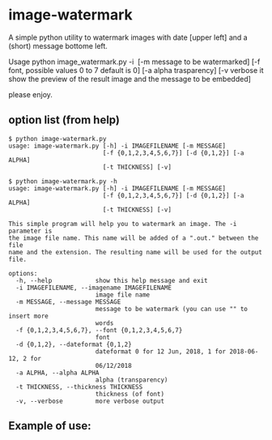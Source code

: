 # image-watermark
A simple python utility to watermark images with date [upper left] and a (short) message bottome left. 

Usage python image_watermark.py -i <image file name> [-m message to be watermarked] [-f font, possible values 0 to 7 default is 0] [-a alpha trasparency] [-v verbose it show the preview of the result image and the message to be embedded]

please enjoy. 

## option list (from help)
```
$ python image-watermark.py 
usage: image-watermark.py [-h] -i IMAGEFILENAME [-m MESSAGE]
                          [-f {0,1,2,3,4,5,6,7}] [-d {0,1,2}] [-a ALPHA]
                          [-t THICKNESS] [-v]

$ python image-watermark.py -h
usage: image-watermark.py [-h] -i IMAGEFILENAME [-m MESSAGE]
                          [-f {0,1,2,3,4,5,6,7}] [-d {0,1,2}] [-a ALPHA]
                          [-t THICKNESS] [-v]

This simple program will help you to watermark an image. The -i parameter is
the image file name. This name will be added of a ".out." between the file
name and the extension. The resulting name will be used for the output file.

options:
  -h, --help            show this help message and exit
  -i IMAGEFILENAME, --imagename IMAGEFILENAME
                        image file name
  -m MESSAGE, --message MESSAGE
                        message to be watermark (you can use "" to insert more
                        words
  -f {0,1,2,3,4,5,6,7}, --font {0,1,2,3,4,5,6,7}
                        font
  -d {0,1,2}, --dateformat {0,1,2}
                        dateformat 0 for 12 Jun, 2018, 1 for 2018-06-12, 2 for
                        06/12/2018
  -a ALPHA, --alpha ALPHA
                        alpha (transparency)
  -t THICKNESS, --thickness THICKNESS
                        thickness (of font)
  -v, --verbose         more verbose output
```

## Example of use:


